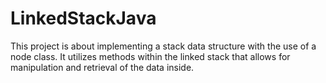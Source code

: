 # LinkedStackJava
This project is about implementing a stack data structure with the use of a node class. It utilizes methods within the linked stack that allows for manipulation and retrieval of the data inside.

